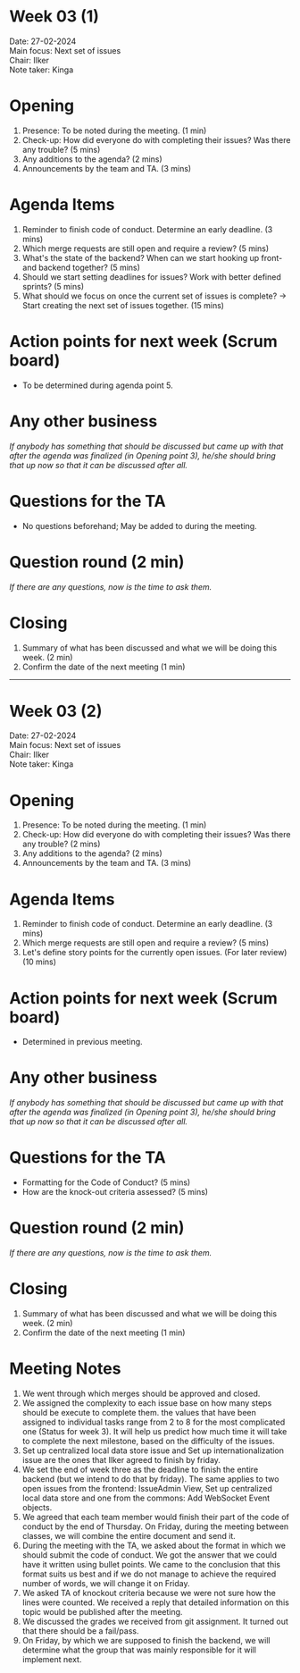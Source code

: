 # Week 03 (1)

Date:           27-02-2024\
Main focus:     Next set of issues\
Chair:          Ilker\
Note taker:     Kinga

# Opening
1. Presence: To be noted during the meeting. (1 min)
2. Check-up: How did everyone do with completing their issues? Was there any trouble? (5 mins)
3. Any additions to the agenda? (2 mins)
4. Announcements by the team and TA. (3 mins)

# Agenda Items
1. Reminder to finish code of conduct. Determine an early deadline. (3 mins)
2. Which merge requests are still open and require a review? (5 mins)
3. What's the state of the backend? When can we start hooking up front- and backend together? (5 mins)
4. Should we start setting deadlines for issues? Work with better defined sprints? (5 mins)
5. What should we focus on once the current set of issues is complete? -> Start creating the next set of issues together. (15 mins)

# Action points for next week (Scrum board)
- To be determined during agenda point 5.

# Any other business
*If anybody has something that should be discussed but came up with that after the agenda was finalized (in Opening point 3), he/she should bring that up now so that it can be discussed after all.*

# Questions for the TA
- No questions beforehand; May be added to during the meeting.

# Question round (2 min)
*If there are any questions, now is the time to ask them.*

# Closing
1. Summary of what has been discussed and what we will be doing this week. (2 min)
2. Confirm the date of the next meeting (1 min)

---

# Week 03 (2)

Date:           27-02-2024\
Main focus:     Next set of issues\
Chair:          Ilker\
Note taker:     Kinga

# Opening
1. Presence: To be noted during the meeting. (1 min)
2. Check-up: How did everyone do with completing their issues? Was there any trouble? (2 mins)
3. Any additions to the agenda? (2 mins)
4. Announcements by the team and TA. (3 mins)

# Agenda Items
1. Reminder to finish code of conduct. Determine an early deadline. (3 mins)
2. Which merge requests are still open and require a review? (5 mins)
3. Let's define story points for the currently open issues. (For later review) (10 mins)

# Action points for next week (Scrum board)
- Determined in previous meeting.

# Any other business
*If anybody has something that should be discussed but came up with that after the agenda was finalized (in Opening point 3), he/she should bring that up now so that it can be discussed after all.*

# Questions for the TA
- Formatting for the Code of Conduct? (5 mins)
- How are the knock-out criteria assessed? (5 mins)

# Question round (2 min)
*If there are any questions, now is the time to ask them.*

# Closing
1. Summary of what has been discussed and what we will be doing this week. (2 min)
2. Confirm the date of the next meeting (1 min)


# Meeting Notes
1. We went through which merges should be approved and closed.
2. We assigned the complexity to each issue base on how many steps should be execute to complete them. the values that have been assigned to individual tasks range from 2 to 8 for the most complicated one (Status for week 3). 
It will help us predict how much time it will take to complete the next milestone, based on the difficulty of the issues.
3. Set up centralized local data store issue and Set up internationalization issue are the ones that Ilker agreed to finish by friday.
4. We set the end of week three as the deadline to finish the entire backend (but we intend to do that by friday). The same applies to two open issues from the frontend: IssueAdmin View, Set up centralized local data store and one from the commons: Add WebSocket Event objects.
5. We agreed that each team member would finish their part of the code of conduct by the end of Thursday. On Friday, during the meeting between classes, we will combine the entire document and send it.
6. During the meeting with the TA, we asked about the format in which we should submit the code of conduct. We got the answer that we could have it written using bullet points. We came to the conclusion that this format suits us best and if we do not manage to achieve the required number of words, we will change it on Friday.
7. We asked TA of knockout criteria because we were not sure how the lines were counted. We received a reply that detailed information on this topic would be published after the meeting.
8. We discussed the grades we received from git assignment. It turned out that there should be a fail/pass.
9. On Friday, by which we are supposed to finish the backend, we will determine what the group that was mainly responsible for it will implement next.


